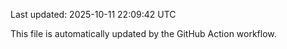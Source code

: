 Last updated: 2025-10-11 22:09:42 UTC

This file is automatically updated by the GitHub Action workflow.
